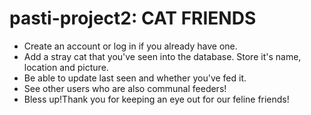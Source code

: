 # pasti-project2: CAT FRIENDS

- Create an account or log in if you already have one.
- Add a stray cat that you've seen into the database. Store it's name, location and picture. 
- Be able to update last seen and whether you've fed it.
- See other users who are also communal feeders!
- Bless up!Thank you for keeping an eye out for our feline friends! 